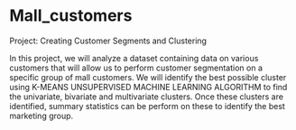 # Mall_customers
Project: Creating Customer Segments and Clustering

In this project, we will analyze a dataset containing data on various customers that will allow us to perform customer segmentation on a specific group of mall 
customers. 
We will identify the best possible cluster using K-MEANS UNSUPERVISED MACHINE LEARNING ALGORITHM to find the univariate, bivariate and multivariate clusters.
Once these clusters are identified, summary statistics can be perform on these to identify the best marketing group.

